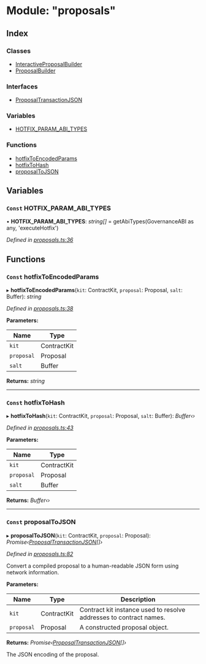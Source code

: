 # Module: "proposals"

## Index

### Classes

* [InteractiveProposalBuilder](../classes/_proposals_.interactiveproposalbuilder.md)
* [ProposalBuilder](../classes/_proposals_.proposalbuilder.md)

### Interfaces

* [ProposalTransactionJSON](../interfaces/_proposals_.proposaltransactionjson.md)

### Variables

* [HOTFIX_PARAM_ABI_TYPES](_proposals_.md#const-hotfix_param_abi_types)

### Functions

* [hotfixToEncodedParams](_proposals_.md#const-hotfixtoencodedparams)
* [hotfixToHash](_proposals_.md#const-hotfixtohash)
* [proposalToJSON](_proposals_.md#const-proposaltojson)

## Variables

### `Const` HOTFIX_PARAM_ABI_TYPES

• **HOTFIX_PARAM_ABI_TYPES**: *string[]* = getAbiTypes(GovernanceABI as any, 'executeHotfix')

*Defined in [proposals.ts:36](https://github.com/medhak1/celo-monorepo/blob/master/packages/sdk/governance/src/proposals.ts#L36)*

## Functions

### `Const` hotfixToEncodedParams

▸ **hotfixToEncodedParams**(`kit`: ContractKit, `proposal`: Proposal, `salt`: Buffer): *string*

*Defined in [proposals.ts:38](https://github.com/medhak1/celo-monorepo/blob/master/packages/sdk/governance/src/proposals.ts#L38)*

**Parameters:**

Name | Type |
------ | ------ |
`kit` | ContractKit |
`proposal` | Proposal |
`salt` | Buffer |

**Returns:** *string*

___

### `Const` hotfixToHash

▸ **hotfixToHash**(`kit`: ContractKit, `proposal`: Proposal, `salt`: Buffer): *Buffer‹›*

*Defined in [proposals.ts:43](https://github.com/medhak1/celo-monorepo/blob/master/packages/sdk/governance/src/proposals.ts#L43)*

**Parameters:**

Name | Type |
------ | ------ |
`kit` | ContractKit |
`proposal` | Proposal |
`salt` | Buffer |

**Returns:** *Buffer‹›*

___

### `Const` proposalToJSON

▸ **proposalToJSON**(`kit`: ContractKit, `proposal`: Proposal): *Promise‹[ProposalTransactionJSON](../interfaces/_proposals_.proposaltransactionjson.md)[]›*

*Defined in [proposals.ts:82](https://github.com/medhak1/celo-monorepo/blob/master/packages/sdk/governance/src/proposals.ts#L82)*

Convert a compiled proposal to a human-readable JSON form using network information.

**Parameters:**

Name | Type | Description |
------ | ------ | ------ |
`kit` | ContractKit | Contract kit instance used to resolve addresses to contract names. |
`proposal` | Proposal | A constructed proposal object. |

**Returns:** *Promise‹[ProposalTransactionJSON](../interfaces/_proposals_.proposaltransactionjson.md)[]›*

The JSON encoding of the proposal.
